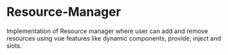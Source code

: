 # Resource-Manager

Implementation of Resource manager where user can add and remove resources using vue features like dynamic components, provide, inject and slots.
